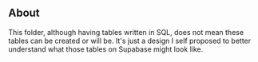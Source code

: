 ## About

This folder, although having tables written in SQL, does not mean these tables can be created or will be. It's just a design I self proposed to better understand what those tables on Supabase might look like.
